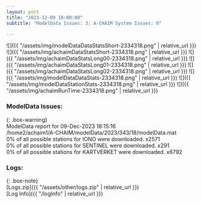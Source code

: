 ```yaml
---
layout: post
title: "2023-12-09 18:00:00"
subtitle: "ModelData Issues: 3; A-CHAIM System Issues: 0"

---
```


![]({{ "/assets/img/modelDataDataStatsShort-2334318.png" | relative_url }})
![]({{ "/assets/img/achaimDataStatsShort-2334318.png" | relative_url }})
![]({{ "/assets/img/achaimDataStatsLong00-2334318.png" | relative_url }})
![]({{ "/assets/img/achaimDataStatsLong01-2334318.png" | relative_url }})
![]({{ "/assets/img/achaimDataStatsLong02-2334318.png" | relative_url }})
![]({{ "/assets/img/modelDataDataStats-2334318.png" | relative_url }})
![]({{ "/assets/img/modelDataStationStats-2334318.png" | relative_url }})
![]({{ "/assets/img/achaimRunTime-2334318.png" | relative_url }})


### ModelData Issues:  
  
{: .box-warning}  
 ModelData report for 09-Dec-2023 18:15:16   
 /home2/achaim1/A-CHAIM/modelData/2023/343/18/modelData.mat   
 0% of all possible stations for IONO were downloaded. x2571   
 0% of all possible stations for SENTINEL were downloaded. x291   
 0% of all possible stations for KARTVERKET were downloaded. x6792   
  


### Logs:  
  
{: .box-note}  
[Logs.zip]({{ "/assets/other/logs.zip" | relative_url }})  
[Log Info]({{ "/logInfo" | relative_url }})  
